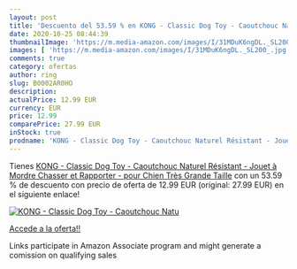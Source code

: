 ```yaml
---
layout: post
title: 'Descuento del 53.59 % en KONG - Classic Dog Toy - Caoutchouc Natu'
date: 2020-10-25 08:44:39
thumbnailImage: 'https://m.media-amazon.com/images/I/31MDuK6ngDL._SL200_.jpg'
images: [ 'https://m.media-amazon.com/images/I/31MDuK6ngDL._SL200_.jpg' ]
comments: true
category: ofertas
author: ring
slug: B0002AR0HO
description:
actualPrice: 12.99 EUR
currency: EUR
price: 12.99
comparePrice: 27.99 EUR
inStock: true
prodname: 'KONG - Classic Dog Toy - Caoutchouc Naturel Résistant - Jouet à Mordre  Chasser et Rapporter - pour Chien Très Grande Taille'
---
```


Tienes [KONG - Classic Dog Toy - Caoutchouc Naturel Résistant - Jouet à Mordre  Chasser et Rapporter - pour Chien Très Grande Taille](https://www.amazon.fr/dp/B0002AR0HO/?tag=tolees0d-21) con un 53.59 % de descuento con precio de oferta de 12.99 EUR (original: 27.99 EUR) en el siguiente enlace!

[![KONG - Classic Dog Toy - Caoutchouc Natu](https://m.media-amazon.com/images/I/31MDuK6ngDL._SL200_.jpg)](https://www.amazon.fr/dp/B0002AR0HO/?tag=tolees0d-21)

[Accede a la oferta!!](https://www.amazon.fr/dp/B0002AR0HO/?tag=tolees0d-21)

Links participate in Amazon Associate program and might generate a comission on qualifying sales


